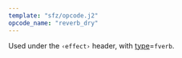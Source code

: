 ```yaml
---
template: "sfz/opcode.j2"
opcode_name: "reverb_dry"
---
```

Used under the `‹effect›` header, with [type]=`fverb`.


[type]: type.md#fverb
